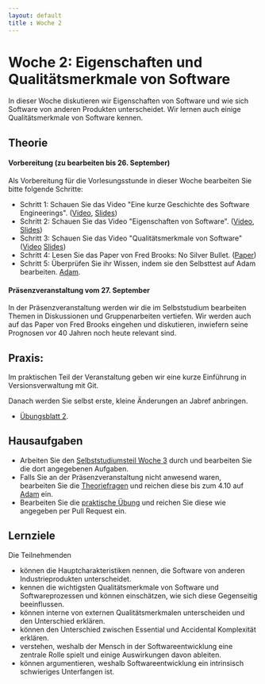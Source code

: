 ```yaml
---
layout: default
title : Woche 2
---
```



# Woche 2: Eigenschaften und Qualitätsmerkmale von Software

In dieser Woche diskutieren wir Eigenschaften von Software und wie sich Software von anderen Produkten unterscheidet. 
Wir lernen auch einige Qualitätsmerkmale von Software kennen. 


## Theorie

#### Vorbereitung (zu bearbeiten bis 26. September)

Als Vorbereitung für die Vorlesungsstunde in dieser Woche bearbeiten Sie bitte folgende Schritte:

* Schritt 1: Schauen Sie das Video "Eine kurze Geschichte des Software Engineerings".  ([Video](https://unibas.cloud.panopto.eu/Panopto/Pages/Viewer.aspx?id=bb9396c3-7d6c-428b-9409-b0600042e57c), [Slides](./slides/Geschichte.pdf))
* Schritt 2: Schauen Sie das Video "Eigenschaften von Software".  ([Video](https://unibas.cloud.panopto.eu/Panopto/Pages/Viewer.aspx?id=dfb42bd3-b31b-48bc-85e2-b0600042e578), [Slides](./slides/Eigenschaften.pdf))
* Schritt 3: Schauen  Sie das Video "Qualitätsmerkmale von Software" ([Video](https://unibas.cloud.panopto.eu/Panopto/Pages/Viewer.aspx?id=4a260faf-a95b-4ca0-b0ee-b0600042e58a) [Slides](./slides/Qualitätsmerkmale.pdf
))
* Schritt 4: Lesen Sie das Paper von Fred Brooks: No Silver Bullet. ([Paper](http://worrydream.com/refs/Brooks-NoSilverBullet.pdf))
* Schritt 5: Überprüfen Sie ihr Wissen, indem sie den Selbsttest auf Adam bearbeiten. [Adam](https://adam.unibas.ch/goto_adam_tst_1629494.html).

####  Präsenzveranstaltung vom 27. September

In der Präsenzveranstaltung werden wir die im Selbststudium bearbeiten Themen in Diskussionen und Gruppenarbeiten vertiefen. 
Wir werden auch auf das Paper von Fred Brooks eingehen und diskutieren, inwiefern seine Prognosen vor 40 Jahren noch heute relevant sind. 

## Praxis:

 Im praktischen Teil der Veranstaltung geben wir eine kurze Einführung in Versionsverwaltung mit Git. 

Danach werden Sie selbst erste, kleine Änderungen an Jabref anbringen. 

* [Übungsblatt 2](../exercises/first-changes). 


## Hausaufgaben

* Arbeiten Sie den [Selbststudiumsteil Woche 3](../week3/index) durch und bearbeiten Sie die dort angegebenen Aufgaben. 
* Falls Sie an der Präsenzveranstaltung nicht anwesend waren, bearbeiten Sie die [Theoriefragen](theory-exercises) und reichen diese bis zum 4.10 auf [Adam](https://adam.unibas.ch/goto_adam_exc_1629562.html) ein. 
* Bearbeiten Sie die [praktische Übung](../exercises/first-changes) und reichen Sie diese wie angegeben per Pull Request ein. 

## Lernziele 

Die Teilnehmenden
* können die Hauptcharakteristiken nennen, die Software von anderen Industrieprodukten unterscheidet.
* kennen die wichtigsten Qualitätsmerkmale von Software und Softwareprozessen und können einschätzen, wie sich diese Gegenseitig beeinflussen.
* können interne von externen Qualitätsmerkmalen unterscheiden und den Unterschied erklären. 
* können den Unterschied zwischen Essential und Accidental Komplexität erklären.
* verstehen, weshalb der Mensch in der Softwareentwicklung eine zentrale Rolle spielt und einige Auswirkungen davon ableiten.
* können argumentieren, weshalb Softwareentwicklung ein intrinsisch schwieriges Unterfangen ist.


